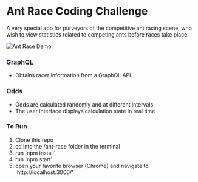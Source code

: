 # Ant Race Coding Challenge
 A very special app for purveyors of the competitive ant racing scene, who wish to view statistics related to competing ants before races take place.

![Ant Race Demo](antrace.gif "Ant Race Demo")

### GraphQL
- Obtains racer information from a GraphQL API

### Odds
- Odds are calculated randomly and at different intervals
- The user interface displays calculation state in real time


### To Run
1. Clone this repo
2. cd into the /ant-race folder in the terminal
3. run 'npm install'
4. run 'npm start'
5. open your favorite browser (Chrome) and navigate to 'http://localhost:3000/'
